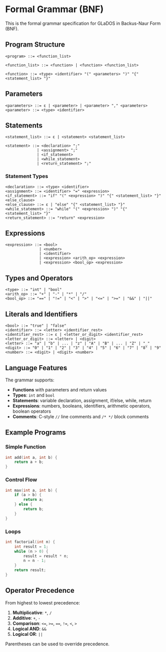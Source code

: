 # Formal Grammar (BNF)

This is the formal grammar specification for GLaDOS in Backus-Naur Form (BNF).

## Program Structure

```bnf
<program> ::= <function_list>

<function_list> ::= <function> | <function> <function_list>

<function> ::= <type> <identifier> "(" <parameters> ")" "{" <statement_list> "}"
```

## Parameters

```bnf
<parameters> ::= ε | <parameter> | <parameter> "," <parameters>
<parameter> ::= <type> <identifier>
```

## Statements

```bnf
<statement_list> ::= ε | <statement> <statement_list>

<statement> ::= <declaration> ";"
              | <assignment> ";"
              | <if_statement>
              | <while_statement>
              | <return_statement> ";"
```

### Statement Types

```bnf
<declaration> ::= <type> <identifier>
<assignment> ::= <identifier> "=" <expression>
<if_statement> ::= "if" "(" <expression> ")" "{" <statement_list> "}" <else_clause>
<else_clause> ::= ε | "else" "{" <statement_list> "}"
<while_statement> ::= "while" "(" <expression> ")" "{" <statement_list> "}"
<return_statement> ::= "return" <expression>
```

## Expressions

```bnf
<expression> ::= <bool>
               | <number>
               | <identifier>
               | <expression> <arith_op> <expression>
               | <expression> <bool_op> <expression>
```

## Types and Operators

```bnf
<type> ::= "int" | "bool"
<arith_op> ::= "+" | "-" | "*" | "/"
<bool_op> ::= "==" | "!=" | "<" | ">" | "<=" | ">=" | "&&" | "||"
```

## Literals and Identifiers

```bnf
<bool> ::= "true" | "false"
<identifier> ::= <letter> <identifier_rest>
<identifier_rest> ::= ε | <letter_or_digit> <identifier_rest>
<letter_or_digit> ::= <letter> | <digit>
<letter> ::= "a" | "b" | ... | "z" | "A" | "B" | ... | "Z" | "_"
<digit> ::= "0" | "1" | "2" | "3" | "4" | "5" | "6" | "7" | "8" | "9"
<number> ::= <digit> | <digit> <number>
```

## Language Features

The grammar supports:
- **Functions** with parameters and return values
- **Types**: `int` and `bool`
- **Statements**: variable declaration, assignment, if/else, while, return
- **Expressions**: numbers, booleans, identifiers, arithmetic operators, boolean operators
- **Comments**: C-style `//` line comments and `/* */` block comments

## Example Programs

### Simple Function
```c
int add(int a, int b) {
    return a + b;
}
```

### Control Flow
```c
int max(int a, int b) {
    if (a > b) {
        return a;
    } else {
        return b;
    }
}
```

### Loops
```c
int factorial(int n) {
    int result = 1;
    while (n > 0) {
        result = result * n;
        n = n - 1;
    }
    return result;
}
```

## Operator Precedence

From highest to lowest precedence:

1. **Multiplicative**: `*`, `/`
2. **Additive**: `+`, `-`
3. **Comparison**: `<=`, `>=`, `==`, `!=`, `<`, `>`
4. **Logical AND**: `&&`
5. **Logical OR**: `||`

Parentheses can be used to override precedence.
